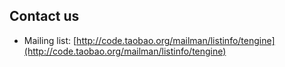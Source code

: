 ## Contact us

- Mailing list: [http://code.taobao.org/mailman/listinfo/tengine](http://code.taobao.org/mailman/listinfo/tengine)

